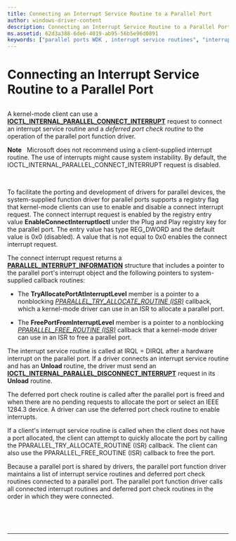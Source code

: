 ```yaml
---
title: Connecting an Interrupt Service Routine to a Parallel Port
author: windows-driver-content
description: Connecting an Interrupt Service Routine to a Parallel Port
ms.assetid: 62d3a388-6de6-4019-ab95-56b5e96d0891
keywords: ["parallel ports WDK , interrupt service routines", "interrupt service routines WDK parallel ports", "deferred port check routines WDK parallel ports"]
---
```


# Connecting an Interrupt Service Routine to a Parallel Port


## <a href="" id="ddk-connecting-an-interrupt-service-routine-to-a-parallel-port-kg"></a>


A kernel-mode client can use a [**IOCTL\_INTERNAL\_PARALLEL\_CONNECT\_INTERRUPT**](https://msdn.microsoft.com/library/windows/hardware/ff544020) request to connect an interrupt service routine and a *deferred port check routine* to the operation of the parallel port function driver.

**Note**   Microsoft does not recommend using a client-supplied interrupt routine. The use of interrupts might cause system instability. By default, the IOCTL\_INTERNAL\_PARALLEL\_CONNECT\_INTERRUPT request is disabled.

 

To facilitate the porting and development of drivers for parallel devices, the system-supplied function driver for parallel ports supports a registry flag that kernel-mode clients can use to enable and disable a connect interrupt request. The connect interrupt request is enabled by the registry entry value **EnableConnectInterruptIoctl** under the Plug and Play registry key for the parallel port. The entry value has type REG\_DWORD and the default value is 0x0 (disabled). A value that is not equal to 0x0 enables the connect interrupt request.

The connect interrupt request returns a [**PARALLEL\_INTERRUPT\_INFORMATION**](https://msdn.microsoft.com/library/windows/hardware/ff544290) structure that includes a pointer to the parallel port's interrupt object and the following pointers to system-supplied callback routines:

-   The **TryAllocatePortAtInterruptLevel** member is a pointer to a nonblocking [*PPARALLEL\_TRY\_ALLOCATE\_ROUTINE (ISR)*](https://msdn.microsoft.com/library/windows/hardware/ff544328) callback, which a kernel-mode driver can use in an ISR to allocate a parallel port.

-   The **FreePortFromInterruptLevel** member is a pointer to a nonblocking [*PPARALLEL\_FREE\_ROUTINE (ISR)*](https://msdn.microsoft.com/library/windows/hardware/ff544515) callback that a kernel-mode driver can use in an ISR to free a parallel port.

The interrupt service routine is called at IRQL = DIRQL after a hardware interrupt on the parallel port. If a driver connects an interrupt service routine and has an **Unload** routine, the driver must send an [**IOCTL\_INTERNAL\_PARALLEL\_DISCONNECT\_INTERRUPT**](https://msdn.microsoft.com/library/windows/hardware/ff544021) request in its **Unload** routine.

The deferred port check routine is called after the parallel port is freed and when there are no pending requests to allocate the port or select an IEEE 1284.3 device. A driver can use the deferred port check routine to enable interrupts.

If a client's interrupt service routine is called when the client does not have a port allocated, the client can attempt to quickly allocate the port by calling the PPARALLEL\_TRY\_ALLOCATE\_ROUTINE (ISR) callback. The client can also use the PPARALLEL\_FREE\_ROUTINE (ISR) callback to free the port.

Because a parallel port is shared by drivers, the parallel port function driver maintains a list of interrupt service routines and deferred port check routines connected to a parallel port. The parallel port function driver calls all connected interrupt routines and deferred port check routines in the order in which they were connected.

 

 


--------------------


